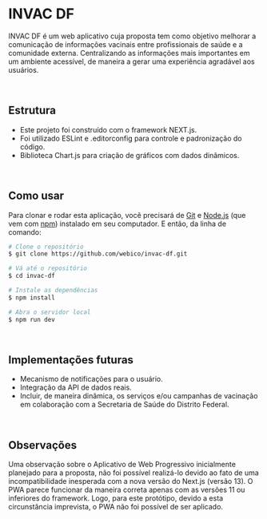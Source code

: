 # INVAC DF 
INVAC DF é um web aplicativo cuja proposta tem como objetivo melhorar a comunicação de informações vacinais entre profissionais de saúde e a comunidade externa. Centralizando as informações mais importantes em um ambiente acessível, de maneira a gerar uma experiência agradável aos usuários.

<br>

## Estrutura

* Este projeto foi construído com o framework NEXT.js.
* Foi utilizado ESLint e .editorconfig para controle e padronização do código.
* Biblioteca Chart.js para criação de gráficos com dados dinâmicos.  

<br>

## Como usar

Para clonar e rodar esta aplicação, você precisará de [Git](https://git-scm.com) e [Node.js](https://nodejs.org/en/download/) (que vem com [npm](http://npmjs.com)) instalado em seu computador. E então, da linha de comando:


```bash
# Clone o repositório
$ git clone https://github.com/webico/invac-df.git

# Vá até o repositório
$ cd invac-df

# Instale as dependências
$ npm install

# Abra o servidor local
$ npm run dev
```

<br>

## Implementações futuras

* Mecanismo de notificações para o usuário.
* Integração da API de dados reais.
* Incluir, de maneira dinâmica, os serviços e/ou campanhas de vacinação em colaboração com a Secretaria de Saúde do Distrito Federal.

<br>

## Observações

Uma observação sobre o Aplicativo de Web Progressivo inicialmente planejado para a proposta, não foi possível realizá-lo devido ao fato de uma incompatibilidade inesperada com a nova versão do Next.js (versão 13). O PWA parece funcionar da maneira correta apenas com as versões 11 ou inferiores do framework. Logo, para este protótipo, devido a esta circunstância imprevista, o PWA não foi possível de ser aplicado.

